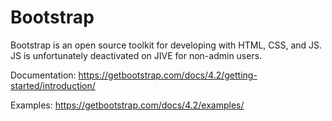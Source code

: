 # Bootstrap

Bootstrap is an open source toolkit for developing with HTML, CSS, and JS. JS is unfortunately deactivated on JIVE for non-admin users.

Documentation: https://getbootstrap.com/docs/4.2/getting-started/introduction/

Examples: https://getbootstrap.com/docs/4.2/examples/
